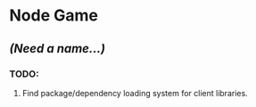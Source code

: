# Node Game 
## _(Need a name...)_

### TODO:
1. Find package/dependency loading system for client libraries.
